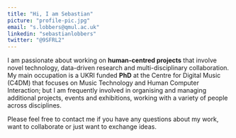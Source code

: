 ```yaml
---
title: "Hi, I am Sebastian"
picture: "profile-pic.jpg"
email: "s.lobbers@qmul.ac.uk"
linkedin: "sebastianlobbers"
twitter: "@9SFRL2"
---
```


I am passionate about working on **human-centred projects** that involve novel technology, data-driven research and multi-disciplinary collaboration. My main occupation is a UKRI funded **PhD** at
the Centre for Digital Music (C4DM) that focuses on Music Technology
and Human Computer Interaction; but I am frequently involved in
organising and managing additional projects, events and exhibitions,
working with a variety of people across disciplines.

Please feel free to contact me if you have any questions about my
work, want to collaborate or just want to exchange ideas.